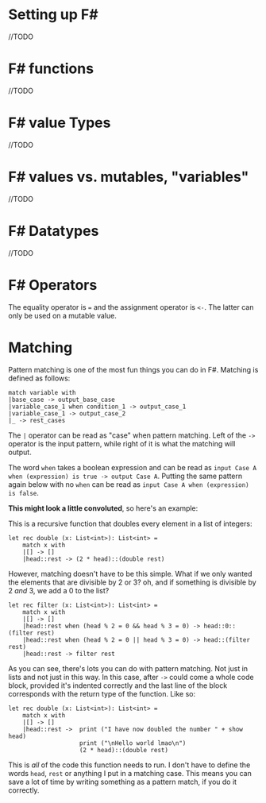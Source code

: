 # Setting up F#

//TODO

# F# functions

//TODO

# F# value Types

//TODO

# F# values vs. mutables, "variables"

//TODO

# F# Datatypes

//TODO

# F# Operators

The equality operator is ```=``` and the assignment operator is ```<-```. The latter can only be used on a mutable value.

# Matching
Pattern matching is one of the most fun things you can do in F#.
Matching is defined as follows:
```f#
match variable with
|base_case -> output_base_case
|variable_case_1 when condition_1 -> output_case_1
|variable_case_1 -> output_case_2
|_ -> rest_cases
```
The ```|``` operator can be read as "case" when pattern matching. Left of the ```->``` operator is the input pattern, while right of it is what the matching will output.

The word ```when``` takes a boolean expression and can be read as ```input Case A when (expression) is true -> output Case A```. 
Putting the same pattern again below with no ```when``` can be read as ```input Case A when (expression) is false```.

**This might look a little convoluted**, so here's an example:

This is a recursive function that doubles every element in a list of integers:

```f#
let rec double (x: List<int>): List<int> =
    match x with 
    |[] -> []
    |head::rest -> (2 * head)::(double rest)
```
However, matching doesn't have to be this simple.
What if we only wanted the elements that are divisible by 2 or 3? oh, and if something is divisible by 2 _and_ 3, we add a 0 to the list?
```f#
let rec filter (x: List<int>): List<int> =
    match x with 
    |[] -> []
    |head::rest when (head % 2 = 0 && head % 3 = 0) -> head::0::(filter rest)
    |head::rest when (head % 2 = 0 || head % 3 = 0) -> head::(filter rest)
    |head::rest -> filter rest
```
As you can see, there's lots you can do with pattern matching. Not just in lists and not just in this way. 
In this case, after ```->``` could come a whole code block, provided it's indented correctly and the last line of the block corresponds with the return type of the function. 
Like so:
```f#
let rec double (x: List<int>): List<int> =
    match x with 
    |[] -> []
    |head::rest ->  print ("I have now doubled the number " + show head)
                    print ("\nHello world lmao\n")
                    (2 * head)::(double rest)
```


This is _all_ of the code this function needs to run. I don't have to define the words ```head```, ```rest``` or anything I put in a matching case. This means you can save a lot of time by writing something as a pattern match, if you do it correctly. 